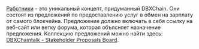 [Работники](introduction/workers) - это уникальный концепт, придуманный DBXChain. Они состоят из предложений по предоставлению услуг в обмен на зарплату от самого блокчейна. Предложение должно включать в себя ссылку на веб-сайт или ветку форума, которая объясняет назначение предложения. Коллекцию предложений можно найти здесь: [DBXChaintalk - Stakeholder Proposals Board](https://dbxchaintalk.org/index.php/board,75.0.html).